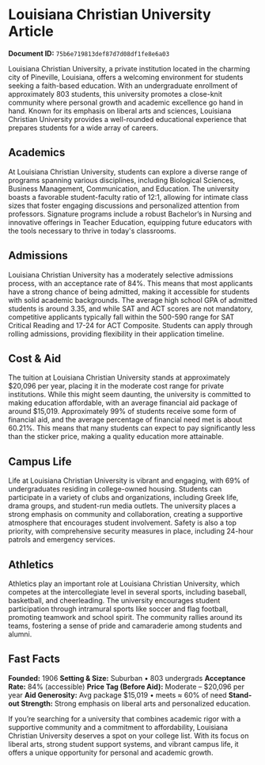 # Louisiana Christian University Article

**Document ID:** `75b6e719813def87d7d08df1fe8e6a03`

Louisiana Christian University, a private institution located in the charming city of Pineville, Louisiana, offers a welcoming environment for students seeking a faith-based education. With an undergraduate enrollment of approximately 803 students, this university promotes a close-knit community where personal growth and academic excellence go hand in hand. Known for its emphasis on liberal arts and sciences, Louisiana Christian University provides a well-rounded educational experience that prepares students for a wide array of careers.

## Academics
At Louisiana Christian University, students can explore a diverse range of programs spanning various disciplines, including Biological Sciences, Business Management, Communication, and Education. The university boasts a favorable student-faculty ratio of 12:1, allowing for intimate class sizes that foster engaging discussions and personalized attention from professors. Signature programs include a robust Bachelor’s in Nursing and innovative offerings in Teacher Education, equipping future educators with the tools necessary to thrive in today's classrooms.

## Admissions
Louisiana Christian University has a moderately selective admissions process, with an acceptance rate of 84%. This means that most applicants have a strong chance of being admitted, making it accessible for students with solid academic backgrounds. The average high school GPA of admitted students is around 3.35, and while SAT and ACT scores are not mandatory, competitive applicants typically fall within the 500-590 range for SAT Critical Reading and 17-24 for ACT Composite. Students can apply through rolling admissions, providing flexibility in their application timeline.

## Cost & Aid
The tuition at Louisiana Christian University stands at approximately $20,096 per year, placing it in the moderate cost range for private institutions. While this might seem daunting, the university is committed to making education affordable, with an average financial aid package of around $15,019. Approximately 99% of students receive some form of financial aid, and the average percentage of financial need met is about 60.21%. This means that many students can expect to pay significantly less than the sticker price, making a quality education more attainable.

## Campus Life
Life at Louisiana Christian University is vibrant and engaging, with 69% of undergraduates residing in college-owned housing. Students can participate in a variety of clubs and organizations, including Greek life, drama groups, and student-run media outlets. The university places a strong emphasis on community and collaboration, creating a supportive atmosphere that encourages student involvement. Safety is also a top priority, with comprehensive security measures in place, including 24-hour patrols and emergency services.

## Athletics
Athletics play an important role at Louisiana Christian University, which competes at the intercollegiate level in several sports, including baseball, basketball, and cheerleading. The university encourages student participation through intramural sports like soccer and flag football, promoting teamwork and school spirit. The community rallies around its teams, fostering a sense of pride and camaraderie among students and alumni.

## Fast Facts
**Founded:** 1906
**Setting & Size:** Suburban • 803 undergrads
**Acceptance Rate:** 84% (accessible)
**Price Tag (Before Aid):** Moderate – $20,096 per year
**Aid Generosity:** Avg package $15,019 • meets ≈ 60% of need
**Stand-out Strength:** Strong emphasis on liberal arts and personalized education.

If you’re searching for a university that combines academic rigor with a supportive community and a commitment to affordability, Louisiana Christian University deserves a spot on your college list. With its focus on liberal arts, strong student support systems, and vibrant campus life, it offers a unique opportunity for personal and academic growth.
